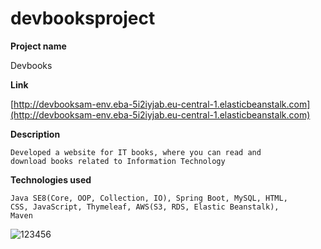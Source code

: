 # devbooksproject

**Project name**

   Devbooks
    
**Link**    
    
   [http://devbooksam-env.eba-5i2iyjab.eu-central-1.elasticbeanstalk.com](http://devbooksam-env.eba-5i2iyjab.eu-central-1.elasticbeanstalk.com)    
    
**Description**

    Developed a website for IT books, where you can read and
    download books related to Information Technology
    
**Technologies used**

    Java SE8(Core, OOP, Collection, IO), Spring Boot, MySQL, HTML,
    CSS, JavaScript, Thymeleaf, AWS(S3, RDS, Elastic Beanstalk),
    Maven
    

    
   ![123456](https://user-images.githubusercontent.com/60201287/106724696-f7aa0200-6621-11eb-980b-92cc215f5009.jpg)
